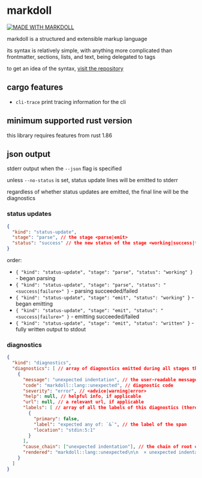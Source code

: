 # markdoll

[![MADE WITH MARKDOLL](https://codeberg.org/0x57e11a/markdoll/raw/branch/main/button.png)](https://codeberg.org/0x57e11a/markdoll)

markdoll is a structured and extensible markup language

its syntax is relatively simple, with anything more complicated than frontmatter, sections, lists, and text, being delegated to tags

to get an idea of the syntax, [visit the repository](https://codeberg.org/0x57e11a/markdoll/src/branch/main/spec.doll)

## cargo features

- `cli-trace`
  print tracing information for the cli

## minimum supported rust version

this library requires features from rust 1.86

## json output

stderr output when the `--json` flag is specified

unless `--no-status` is set, status update lines will be emitted to stderr

regardless of whether status updates are emitted, the final line will be the diagnostics

### status updates

```json
{
  "kind": "status-update",
  "stage": "parse", // the stage <parse|emit>
  "status": "success" // the new status of the stage <working|success|failure|written> (note written is only for emit stage)
}
```

order:
  - `{ "kind": "status-update", "stage": "parse", "status": "working" }` - began parsing
  - `{ "kind": "status-update", "stage": "parse", "status": "<success|failure>" }` - parsing succeeded/failed
  - `{ "kind": "status-update", "stage": "emit", "status": "working" }` - began emitting
  - `{ "kind": "status-update", "stage": "emit", "status": "<success|failure>" }` - emitting succeeded/failed
  - `{ "kind": "status-update", "stage": "emit", "status": "written" }` - fully written output to stdout

### diagnostics

```json
{
  "kind": "diagnostics",
  "diagnostics": [ // array of diagnostics emitted during all stages that ran
    {
      "message": "unexpected indentation", // the user-readable message
      "code": "markdoll::lang::unexpected", // diagnostic code
      "severity": "error", // <advice|warning|error>
      "help": null, // helpful info, if applicable
      "url": null, // a relevant url, if applicable
      "labels": [ // array of all the labels of this diagnostics (there can be more than one)
        {
          "primary": false,
          "label": "expected any of: `&`", // the label of the span
          "location": "stdin:5:1"
        }
      ],
      "cause_chain": ["unexpected indentation"], // the chain of root causes
      "rendered": "markdoll::lang::unexpected\n\n  × unexpected indentation\n   ╭─[stdin:5:1]\n 4 │ \n 5 │     this is markdoll\n   · ──┬─\n   ·   ╰── expected any of: `&`\n 6 │ \n   ╰────\n" // the fully rendered diagnostic
    }
  ]
}
```